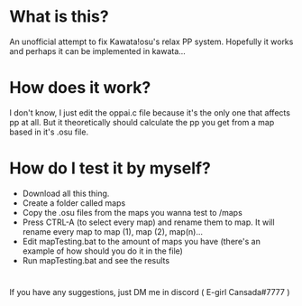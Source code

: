 # What is this?
An unofficial attempt to fix Kawata!osu's relax PP system. Hopefully it works and perhaps it can be implemented in kawata...

# How does it work?
I don't know, I just edit the oppai.c file because it's the only one that affects pp at all. But it theoretically should calculate the pp you get from a map based in it's .osu file.

# How do I test it by myself?
- Download all this thing.
- Create a folder called maps
- Copy the .osu files from the maps you wanna test to /maps
- Press CTRL-A (to select every map) and rename them to map. It will rename every map to map (1), map (2), map(n)... 
- Edit mapTesting.bat to the amount of maps you have (there's an example of how should you do it in the file)
- Run mapTesting.bat and see the results

# 
If you have any suggestions, just DM me in discord ( E-girl Cansada#7777 )
